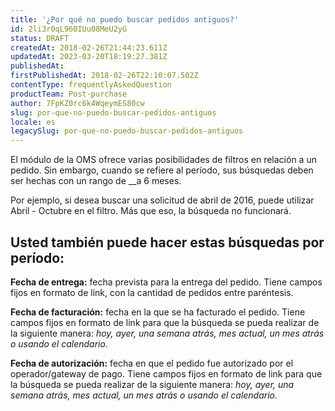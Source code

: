 ```yaml
---
title: '¿Por qué no puedo buscar pedidos antiguos?'
id: 2li3r0qL960IUu08MeU2yG
status: DRAFT
createdAt: 2018-02-26T21:44:23.611Z
updatedAt: 2023-03-20T18:19:27.381Z
publishedAt: 
firstPublishedAt: 2018-02-26T22:10:07.502Z
contentType: frequentlyAskedQuestion
productTeam: Post-purchase
author: 7FpKZ0rc6k4WqeymES80cw
slug: por-que-no-puedo-buscar-pedidos-antiguos
locale: es
legacySlug: por-que-no-puedo-buscar-pedidos-antiguos
---
```


El módulo de la OMS ofrece varias posibilidades de filtros en relación a un pedido. Sin embargo, cuando se refiere al período, sus búsquedas deben ser hechas con un rango de __a 6 meses.

Por ejemplo, si desea buscar una solicitud de abril de 2016, puede utilizar Abril - Octubre en el filtro. Más que eso, la búsqueda no funcionará.

## Usted también puede hacer estas búsquedas por período:

__Fecha de entrega:__ fecha prevista para la entrega del pedido. Tiene campos fijos en formato de link, con la cantidad de pedidos entre paréntesis.

__Fecha de facturación:__ fecha en la que se ha facturado el pedido. Tiene campos fijos en formato de link para que la búsqueda se pueda realizar de la siguiente manera: *hoy, ayer, una semana atrás, mes actual, un mes atrás o usando el calendario.*

__Fecha de autorización:__ fecha en que el pedido fue autorizado por el operador/gateway de pago. Tiene campos fijos en formato de link para que la búsqueda se pueda realizar de la siguiente manera: *hoy, ayer, una semana atrás, mes actual, un mes atrás o usando el calendario.*
